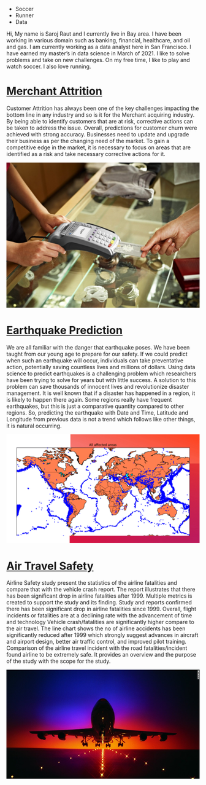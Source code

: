                          
- Soccer  
- Runner	
- Data 

Hi,
My name is Saroj Raut and I currently live in Bay area. I have been working in various domain such as banking, financial, healthcare, and oil and gas. I am currently working as a data analyst here in San Francisco. I have earned my master’s in data science in March of 2021. I like to solve problems and take on new challenges. 
On my free time, I like to play and watch soccer. I also love running.

# [Merchant Attrition](https://github.com/saroz271/DSC630)
Customer Attrition has always been one of the key challenges impacting the bottom line in any industry and so is it for the Merchant acquiring industry. By being able to identify customers that are at risk, corrective actions can be taken to address the issue. 
Overall, predictions for customer churn were achieved with strong accuracy. Businesses need to update and upgrade their business as per the changing need of the market. To gain a competitive edge in the market, it is necessary to focus on areas that are identified as a risk and take necessary corrective actions for it.

![alt text](https://github.com/saroz271/Saroj_Portfolio/blob/main/images/merchant.jpg)

# [Earthquake Prediction](https://github.com/saroz271/DSC_530)
We are all familiar with the danger that earthquake poses. We have been taught from our young age to prepare for our safety. If we could predict when such an earthquake will occur, individuals can take preventative action, potentially saving countless lives and millions of dollars.
Using data science to predict earthquakes is a challenging problem which researchers have been trying to solve for years but with little success. A solution to this problem can save thousands of innocent lives and revolutionize disaster management. It is well known that if a disaster has happened in a region, it is likely to happen there again. Some regions really have frequent earthquakes, but this is just a comparative quantity compared to other regions. So, predicting the earthquake with Date and Time, Latitude and Longitude from previous data is not a trend which follows like other things, it is natural occurring.

![alt text](https://github.com/saroz271/Saroj_Portfolio/blob/main/images/earthquake.png)

# [Air Travel Safety](https://github.com/saroz271/DSC-640)
Airline Safety study present the statistics of the airline fatalities and compare that with the vehicle crash report. The report illustrates that there has been significant drop in airline fatalities after 1999. Multiple metrics is created to support the study and its finding. Study and reports confirmed there has been significant drop in airline fatalities since 1999. Overall, flight incidents or fatalities are at a declining rate with the advancement of time and technology
Vehicle crash/fatalities are significantly higher compare to the air travel. The line chart shows the no of airline accidents has been significantly reduced after 1999 which strongly suggest advances in aircraft and airport design, better air traffic control, and improved pilot training.
Comparison of the airline travel incident with the road fatalities/incident found airline to be extremely safe. It provides an overview and the purpose of the study with the scope for the study. 

![alt text](https://github.com/saroz271/Saroj_Portfolio/blob/main/images/airline.png.jpg)

